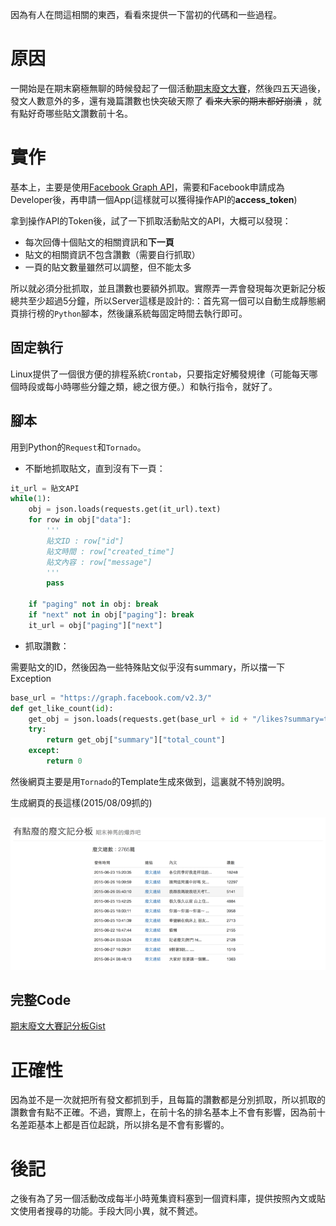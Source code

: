 因為有人在問這相關的東西，看看來提供一下當初的代碼和一些過程。

# 原因

一開始是在期末窮極無聊的時候發起了一個活動[期末廢文大賽](https://www.facebook.com/events/832004440226215/)，然後四五天過後，發文人數意外的多，還有幾篇讚數也快突破天際了 ~~看來大家的期末都好崩潰~~ ，就有點好奇哪些貼文讚數前十名。

# 實作

基本上，主要是使用[Facebook Graph API](https://developers.facebook.com/docs/graph-api)，需要和Facebook申請成為Developer後，再申請一個App(這樣就可以獲得操作API的**access\_token**)

拿到操作API的Token後，試了一下抓取活動貼文的API，大概可以發現：

* 每次回傳十個貼文的相關資訊和**下一頁**
* 貼文的相關資訊不包含讚數（需要自行抓取）
* 一頁的貼文數量雖然可以調整，但不能太多

所以就必須分批抓取，並且讚數也要額外抓取。實際弄一弄會發現每次更新記分板總共至少超過5分鐘，所以Server這樣是設計的:：首先寫一個可以自動生成靜態網頁排行榜的`Python`腳本，然後讓系統每固定時間去執行即可。

## 固定執行

Linux提供了一個很方便的排程系統`Crontab`，只要指定好觸發規律（可能每天哪個時段或每小時哪些分鐘之類，總之很方便。）和執行指令，就好了。

## 腳本

用到Python的`Request`和`Tornado`。

* 不斷地抓取貼文，直到沒有下一頁：

```python
it_url = 貼文API
while(1):
    obj = json.loads(requests.get(it_url).text)
    for row in obj["data"]:
        '''
        貼文ID : row["id"]
        貼文時間 : row["created_time"]
        貼文內容 : row["message"]
        '''
        pass

    if "paging" not in obj: break
    if "next" not in obj["paging"]: break
    it_url = obj["paging"]["next"]
```

* 抓取讚數：

需要貼文的ID，然後因為一些特殊貼文似乎沒有summary，所以擋一下Exception

```python
base_url = "https://graph.facebook.com/v2.3/"
def get_like_count(id):
    get_obj = json.loads(requests.get(base_url + id + "/likes?summary=true&" + access_token).text)
    try:
        return get_obj["summary"]["total_count"]
    except:
        return 0
```

然後網頁主要是用`Tornado`的Template生成來做到，這裏就不特別說明。

生成網頁的長這樣(2015/08/09抓的)

![Result](result.png)

## 完整Code

[期末廢文大賽記分板Gist](https://gist.github.com/mudream4869/b1a143d6c14f27cfd642)

# 正確性

因為並不是一次就把所有發文都抓到手，且每篇的讚數都是分別抓取，所以抓取的讚數會有點不正確。不過，實際上，在前十名的排名基本上不會有影響，因為前十名差距基本上都是百位起跳，所以排名是不會有影響的。

# 後記

之後有為了另一個活動改成每半小時蒐集資料塞到一個資料庫，提供按照內文或貼文使用者搜尋的功能。手段大同小異，就不贅述。